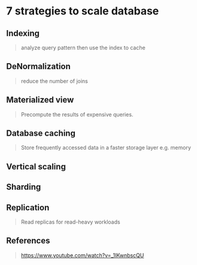 # 7 strategies to scale database



## Indexing
> analyze query pattern then use the index to cache 

## DeNormalization
> reduce the number of joins

## Materialized view
> Precompute the results of expensive queries. 

## Database caching
> Store frequently accessed data in a faster storage layer 
> e.g. memory

## Vertical scaling

## Sharding

## Replication
> Read replicas for read-heavy workloads

## References

> https://www.youtube.com/watch?v=_1IKwnbscQU
